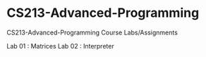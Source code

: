 # CS213-Advanced-Programming
CS213-Advanced-Programming Course Labs/Assignments

Lab 01 : Matrices
Lab 02 : Interpreter
